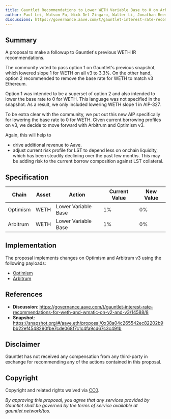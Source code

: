 ```yaml
---
title: Gauntlet Recommendations to Lower WETH Variable Base to 0 on Arbitrum, Optimism v3
author: Paul Lei, Watson Fu, Nick Del Zingaro, Walter Li, Jonathan Reem, Nick Cannon, Sarah Chen, Dana Tung
discussions: https://governance.aave.com/t/gauntlet-interest-rate-recommendations-for-weth-and-wmatic-on-v2-and-v3/14588
---
```


## Summary

A proposal to make a followup to Gauntlet's previous WETH IR recommendations.

The community voted to pass option 1 on Gauntlet's previous snapshot, which lowered slope 1 for WETH on all v3 to 3.3%. On the other hand, option 2 recommended to remove the base rate for WETH to match v3 Ethereum.

Option 1 was intended to be a superset of option 2 and also intended to lower the base rate to 0 for WETH. This language was not specified in the snapshot. As a result, we only included lowering WETH slope 1 in AIP-327.

To be extra clear with the community, we put out this new AIP specifically for lowering the base rate to 0 for WETH. Given current borrowing profiles on v3, we decide to move forward with Arbitrum and Optimism v3.

Again, this will help to
- drive additional revenue to Aave.
- adjust current risk profile for LST to depend less on onchain liquidity, which has been steadily declining over the past few months. This may be adding risk to the current borrow composition against LST collateral.

## Specification

| Chain    | Asset | Action              | Current Value | New Value |
| -------- | ----- | ------------------- | ------------- | --------- |
| Optimism | WETH  | Lower Variable Base | 1%            | 0%        |
| Arbitrum | WETH  | Lower Variable Base | 1%            | 0%        |

## Implementation

The proposal implements changes on Optimism and Arbitrum v3 using the following payloads:

- [Optimism](https://github.com/bgd-labs/aave-proposals/blob/main/src/AaveV3Update_20231002weth/AaveV3Optimism_20231002weth.sol)
- [Arbitrum](https://github.com/bgd-labs/aave-proposals/blob/main/src/AaveV3Update_20231002weth/AaveV3Arbitrum_20231002weth.sol)

## References

- **Discussion**: https://governance.aave.com/t/gauntlet-interest-rate-recommendations-for-weth-and-wmatic-on-v2-and-v3/14588/8
- **Snapshot**: https://snapshot.org/#/aave.eth/proposal/0x38a04c265542ec82202b9bb22ef4548290fbe7cde068f7c1c4fa9cd67c3c491b

## Disclaimer

Gauntlet has not received any compensation from any third-party in exchange for recommending any of the actions contained in this proposal.

## Copyright

Copyright and related rights waived via [CC0](https://creativecommons.org/publicdomain/zero/1.0/).

_By approving this proposal, you agree that any services provided by Gauntlet shall be governed by the terms of service available at gauntlet.network/tos._
